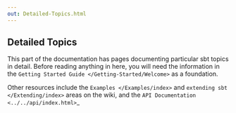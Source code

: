 ```yaml
---
out: Detailed-Topics.html
---
```


Detailed Topics
---------------

This part of the documentation has pages documenting particular sbt
topics in detail. Before reading anything in here, you will need the
information in the `Getting Started Guide </Getting-Started/Welcome>` as
a foundation.

Other resources include the `Examples </Examples/index>` and
`extending sbt </Extending/index>` areas on the wiki, and the
`API Documentation <../../api/index.html>`\_

